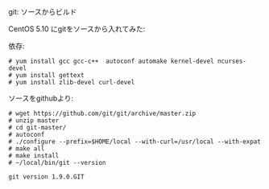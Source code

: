 git: ソースからビルド

CentOS 5.10 にgitをソースから入れてみた:

依存:

    # yum install gcc gcc-c++  autoconf automake kernel-devel ncurses-devel
    # yum install gettext
    # yum install zlib-devel curl-devel
    
ソースをgithubより:
    
    # wget https://github.com/git/git/archive/master.zip
    # unzip master
    # cd git-master/
    # autoconf
    # ./configure --prefix=$HOME/local --with-curl=/usr/local --with-expat
    # make all
    # make install
    # ~/local/bin/git --version
    
    git version 1.9.0.GIT
